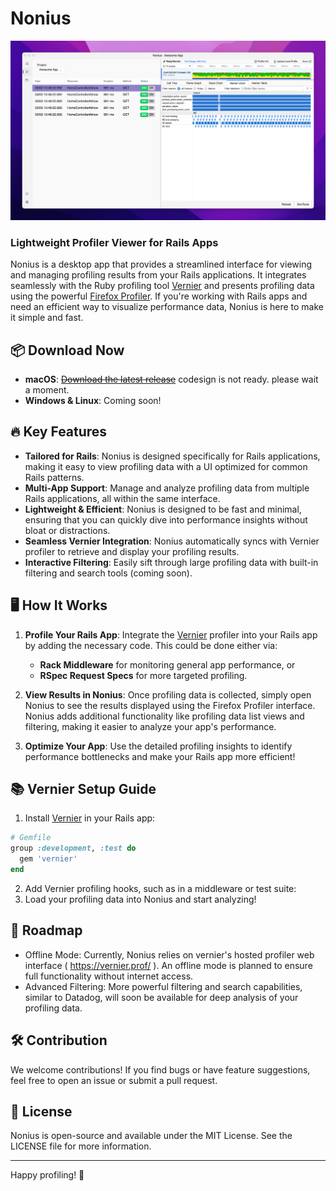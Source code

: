 # Nonius

![Nonius - screenshot](docs/nonius.png)

### Lightweight Profiler Viewer for Rails Apps

Nonius is a desktop app that provides a streamlined interface for viewing and managing profiling results from your Rails applications. It integrates seamlessly with the Ruby profiling tool [Vernier](https://github.com/jhawthorn/vernier) and presents profiling data using the powerful [Firefox Profiler](https://profiler.firefox.com/). If you're working with Rails apps and need an efficient way to visualize performance data, Nonius is here to make it simple and fast.

## 📦 Download Now

- **macOS**: <s>[Download the latest release](https://github.com/supermomonga/Nonius/releases)</s> codesign is not ready. please wait a moment.
- **Windows & Linux**: Coming soon!

## 🔥 Key Features

- **Tailored for Rails**: Nonius is designed specifically for Rails applications, making it easy to view profiling data with a UI optimized for common Rails patterns.
- **Multi-App Support**: Manage and analyze profiling data from multiple Rails applications, all within the same interface.
- **Lightweight & Efficient**: Nonius is designed to be fast and minimal, ensuring that you can quickly dive into performance insights without bloat or distractions.
- **Seamless Vernier Integration**: Nonius automatically syncs with Vernier profiler to retrieve and display your profiling results.
- **Interactive Filtering**: Easily sift through large profiling data with built-in filtering and search tools (coming soon).

## 🖥️ How It Works

1. **Profile Your Rails App**: Integrate the [Vernier](https://github.com/jhawthorn/vernier) profiler into your Rails app by adding the necessary code. This could be done either via:
   - **Rack Middleware** for monitoring general app performance, or
   - **RSpec Request Specs** for more targeted profiling.

2. **View Results in Nonius**: Once profiling data is collected, simply open Nonius to see the results displayed using the Firefox Profiler interface. Nonius adds additional functionality like profiling data list views and filtering, making it easier to analyze your app's performance.

3. **Optimize Your App**: Use the detailed profiling insights to identify performance bottlenecks and make your Rails app more efficient!

## 📚 Vernier Setup Guide

1. Install [Vernier](https://github.com/jhawthorn/vernier) in your Rails app:

```rb
# Gemfile
group :development, :test do
  gem 'vernier'
end
```

2.	Add Vernier profiling hooks, such as in a middleware or test suite:
3.	Load your profiling data into Nonius and start analyzing!


## 🚀 Roadmap

- Offline Mode: Currently, Nonius relies on vernier's hosted profiler web interface ( https://vernier.prof/ ). An offline mode is planned to ensure full functionality without internet access.
- Advanced Filtering: More powerful filtering and search capabilities, similar to Datadog, will soon be available for deep analysis of your profiling data.

## 🛠️ Contribution

We welcome contributions! If you find bugs or have feature suggestions, feel free to open an issue or submit a pull request.

## 📄 License

Nonius is open-source and available under the MIT License. See the LICENSE file for more information.

---

Happy profiling! 🎯
